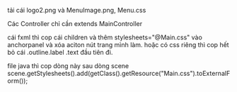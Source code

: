 tải cái logo2.png và MenuImage.png, Menu.css

Các Controller chỉ cần extends MainController

cái fxml thì cop cái children và thêm stylesheets="@Main.css" vào anchorpanel và xóa aciton nút trang mình làm.
hoặc có css riêng thì cop hết bỏ cái .outline.label .text đầu tiên đi.

file java thì cop dòng này sau dòng scene 
scene.getStylesheets().add(getClass().getResource("Main.css").toExternalForm());
